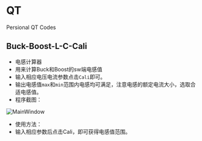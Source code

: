 # QT
Persional QT Codes

## Buck-Boost-L-C-Cali
+ 电感计算器
+ 用来计算Buck和Boost的sw端电感值
+ 输入相应电压电流参数点击`Cali`即可。
+ 输出电感值`max`和`min`范围内电感均可满足，注意电感的额定电流大小，选取合适电感值。
+ 程序截图：

![MainWindow](https://github.com/shun-int/QT/assets/70793339/0536a4f4-2813-4c39-a00d-42953c42e195)
+ 使用方法：
+ 输入相应参数后点击Cali，即可获得电感值范围。
